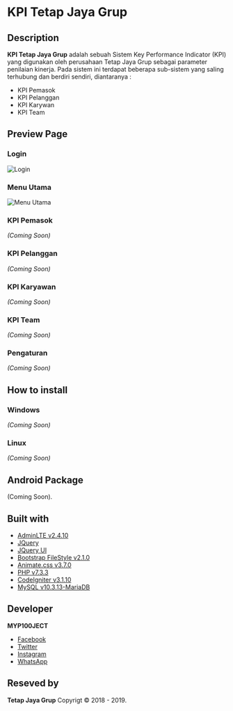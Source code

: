 # KPI Tetap Jaya Grup
## Description
**KPI Tetap Jaya Grup** adalah sebuah Sistem Key Performance Indicator (KPI) yang digunakan oleh perusahaan Tetap Jaya Grup sebagai parameter penilaian kinerja. Pada sistem ini terdapat beberapa sub-sistem yang saling terhubung dan berdiri sendiri, diantaranya :
- KPI Pemasok
- KPI Pelanggan
- KPI Karywan
- KPI Team

## Preview Page
### Login
![Login](https://github.com/myp100ject/KPI-Tetap-Jaya-Grup/blob/master/preview/Login.png)
### Menu Utama
![Menu Utama](https://github.com/myp100ject/KPI-Tetap-Jaya-Grup/blob/master/preview/MenuUtama.png)
### KPI Pemasok
*(Coming Soon)*
### KPI Pelanggan
*(Coming Soon)*
### KPI Karyawan
*(Coming Soon)*
### KPI Team
*(Coming Soon)*
### Pengaturan
*(Coming Soon)*

## How to install
### Windows
*(Coming Soon)*
### Linux
*(Coming Soon)*

## Android Package
(Coming Soon).

## Built with
- [AdminLTE v2.4.10](https://github.com/myp100ject/AdminLTE)
- [JQuery](https://github.com/myp100ject/jquery)
- [JQuery UI](http://jqueryui.com)
- [Bootstrap FileStyle v2.1.0](https://github.com/myp100ject/bootstrap-filestyle)
- [Animate.css v3.7.0](https://github.com/myp100ject/animate.css)
- [PHP v7.3.3](https://www.php.net)
- [CodeIgniter v3.1.10](https://github.com/myp100ject/CodeIgniter)
- [MySQL v10.3.13-MariaDB](https://www.mysql.com)

## Developer
**MYP100JECT**
- [Facebook](https://facebook.com/myp100ject)
- [Twitter](https://twitter.com/myp100ject)
- [Instagram](https://instagram.com/myp100ject)
- [WhatsApp](https://api.whatsapp.com/send?phone=6282269280144)

## Reseved by
**Tetap Jaya Grup** Copyrigt © 2018 - 2019.
